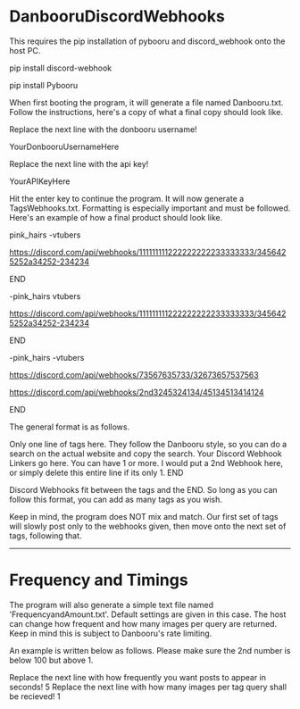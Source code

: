 # DanbooruDiscordWebhooks
This requires the pip installation of pybooru and discord_webhook onto the host PC. 

pip install discord-webhook

pip install Pybooru

When first booting the program, it will generate a file named Danbooru.txt. Follow the instructions, here's a copy of what a final copy should look like.

Replace the next line with the donbooru username!

YourDonbooruUsernameHere

Replace the next line with the api key!

YourAPIKeyHere

Hit the enter key to continue the program. It will now generate a TagsWebhooks.txt. Formatting is especially important and must be followed. Here's an example of how a final product should look like.

pink_hairs -vtubers 

https://discord.com/api/webhooks/111111111222222222233333333/3456425252a34252-234234

END

-pink_hairs vtubers 

https://discord.com/api/webhooks/111111111222222222233333333/3456425252a34252-234234

END

-pink_hairs -vtubers 

https://discord.com/api/webhooks/73567635733/32673657537563

https://discord.com/api/webhooks/2nd3245324134/45134513414124

END

The general format is as follows.

Only one line of tags here. They follow the Danbooru style, so you can do a search on the actual website and copy the search.
Your Discord Webhook Linkers go here. You can have 1 or more. 
I would put a 2nd Webhook here, or simply delete this entire line if its only 1.
END

Discord Webhooks fit between the tags and the END. So long as you can follow this format, you can add as many tags as you wish.

Keep in mind, the program does NOT mix and match. Our first set of tags will slowly post only to the webhooks given, then move onto the next set of tags, following that. 

_______________________

# Frequency and Timings

The program will also generate a simple text file named 'FrequencyandAmount.txt'. Default settings are given in this case. The host can change how frequent and how many images per query are returned. Keep in mind this is subject to Danbooru's rate limiting. 

An example is written below as follows. Please make sure the 2nd number is below 100 but above 1.

Replace the next line with how frequently you want posts to appear in seconds!
5
Replace the next line with how many images per tag query shall be recieved!
1
